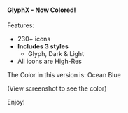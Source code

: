 #### GlyphX - Now Colored!

Features:
- 230+ icons
- **Includes 3 styles**
  - Glyph, Dark & Light
- All icons are High-Res

The Color in this version is: Ocean Blue

(View screenshot to see the color)


Enjoy!
